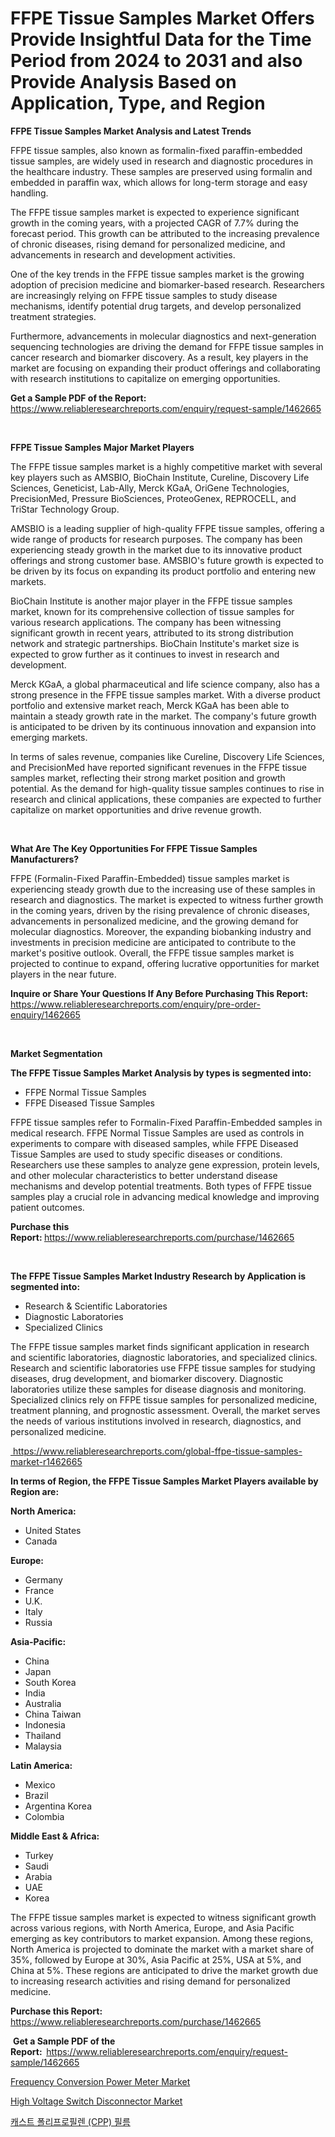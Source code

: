 <p><h1>FFPE Tissue Samples Market Offers Provide Insightful Data for the Time Period from 2024 to 2031 and also Provide Analysis Based on Application, Type, and Region</h1></p><p><strong>FFPE Tissue Samples Market Analysis and Latest Trends</strong></p>
<p><p>FFPE tissue samples, also known as formalin-fixed paraffin-embedded tissue samples, are widely used in research and diagnostic procedures in the healthcare industry. These samples are preserved using formalin and embedded in paraffin wax, which allows for long-term storage and easy handling.</p><p>The FFPE tissue samples market is expected to experience significant growth in the coming years, with a projected CAGR of 7.7% during the forecast period. This growth can be attributed to the increasing prevalence of chronic diseases, rising demand for personalized medicine, and advancements in research and development activities.</p><p>One of the key trends in the FFPE tissue samples market is the growing adoption of precision medicine and biomarker-based research. Researchers are increasingly relying on FFPE tissue samples to study disease mechanisms, identify potential drug targets, and develop personalized treatment strategies.</p><p>Furthermore, advancements in molecular diagnostics and next-generation sequencing technologies are driving the demand for FFPE tissue samples in cancer research and biomarker discovery. As a result, key players in the market are focusing on expanding their product offerings and collaborating with research institutions to capitalize on emerging opportunities.</p></p>
<p><strong>Get a Sample PDF of the Report:&nbsp;</strong> <a href="https://www.reliableresearchreports.com/enquiry/request-sample/1462665">https://www.reliableresearchreports.com/enquiry/request-sample/1462665</a></p>
<p>&nbsp;</p>
<p><strong>FFPE Tissue Samples Major Market Players</strong></p>
<p><p>The FFPE tissue samples market is a highly competitive market with several key players such as AMSBIO, BioChain Institute, Cureline, Discovery Life Sciences, Geneticist, Lab-Ally, Merck KGaA, OriGene Technologies, PrecisionMed, Pressure BioSciences, ProteoGenex, REPROCELL, and TriStar Technology Group.</p><p>AMSBIO is a leading supplier of high-quality FFPE tissue samples, offering a wide range of products for research purposes. The company has been experiencing steady growth in the market due to its innovative product offerings and strong customer base. AMSBIO's future growth is expected to be driven by its focus on expanding its product portfolio and entering new markets.</p><p>BioChain Institute is another major player in the FFPE tissue samples market, known for its comprehensive collection of tissue samples for various research applications. The company has been witnessing significant growth in recent years, attributed to its strong distribution network and strategic partnerships. BioChain Institute's market size is expected to grow further as it continues to invest in research and development.</p><p>Merck KGaA, a global pharmaceutical and life science company, also has a strong presence in the FFPE tissue samples market. With a diverse product portfolio and extensive market reach, Merck KGaA has been able to maintain a steady growth rate in the market. The company's future growth is anticipated to be driven by its continuous innovation and expansion into emerging markets.</p><p>In terms of sales revenue, companies like Cureline, Discovery Life Sciences, and PrecisionMed have reported significant revenues in the FFPE tissue samples market, reflecting their strong market position and growth potential. As the demand for high-quality tissue samples continues to rise in research and clinical applications, these companies are expected to further capitalize on market opportunities and drive revenue growth.</p></p>
<p>&nbsp;</p>
<p><strong>What Are The Key Opportunities For FFPE Tissue Samples Manufacturers?</strong></p>
<p><p>FFPE (Formalin-Fixed Paraffin-Embedded) tissue samples market is experiencing steady growth due to the increasing use of these samples in research and diagnostics. The market is expected to witness further growth in the coming years, driven by the rising prevalence of chronic diseases, advancements in personalized medicine, and the growing demand for molecular diagnostics. Moreover, the expanding biobanking industry and investments in precision medicine are anticipated to contribute to the market's positive outlook. Overall, the FFPE tissue samples market is projected to continue to expand, offering lucrative opportunities for market players in the near future.</p></p>
<p><strong>Inquire or Share Your Questions If Any Before Purchasing This Report:</strong> <a href="https://www.reliableresearchreports.com/enquiry/pre-order-enquiry/1462665">https://www.reliableresearchreports.com/enquiry/pre-order-enquiry/1462665</a></p>
<p>&nbsp;</p>
<p><strong>Market Segmentation</strong></p>
<p><strong>The FFPE Tissue Samples Market Analysis by types is segmented into:</strong></p>
<p><ul><li>FFPE Normal Tissue Samples</li><li>FFPE Diseased Tissue Samples</li></ul></p>
<p><p>FFPE tissue samples refer to Formalin-Fixed Paraffin-Embedded samples in medical research. FFPE Normal Tissue Samples are used as controls in experiments to compare with diseased samples, while FFPE Diseased Tissue Samples are used to study specific diseases or conditions. Researchers use these samples to analyze gene expression, protein levels, and other molecular characteristics to better understand disease mechanisms and develop potential treatments. Both types of FFPE tissue samples play a crucial role in advancing medical knowledge and improving patient outcomes.</p></p>
<p><strong>Purchase this Report:&nbsp;</strong><a href="https://www.reliableresearchreports.com/purchase/1462665">https://www.reliableresearchreports.com/purchase/1462665</a></p>
<p>&nbsp;</p>
<p><strong>The FFPE Tissue Samples Market Industry Research by Application is segmented into:</strong></p>
<p><ul><li>Research & Scientific Laboratories</li><li>Diagnostic Laboratories</li><li>Specialized Clinics</li></ul></p>
<p><p>The FFPE tissue samples market finds significant application in research and scientific laboratories, diagnostic laboratories, and specialized clinics. Research and scientific laboratories use FFPE tissue samples for studying diseases, drug development, and biomarker discovery. Diagnostic laboratories utilize these samples for disease diagnosis and monitoring. Specialized clinics rely on FFPE tissue samples for personalized medicine, treatment planning, and prognostic assessment. Overall, the market serves the needs of various institutions involved in research, diagnostics, and personalized medicine.</p></p>
<p><a href="https://www.reliableresearchreports.com/global-ffpe-tissue-samples-market-r1462665">&nbsp;https://www.reliableresearchreports.com/global-ffpe-tissue-samples-market-r1462665</a></p>
<p><strong>In terms of Region, the FFPE Tissue Samples Market Players available by Region are:</strong></p>
<p>
    <p> <strong> North America: </strong>
        <ul>
            <li>United States</li>
            <li>Canada</li>
        </ul>
        </p> 
    <p> <strong> Europe: </strong>
        <ul>
            <li>Germany</li>
            <li>France</li>
            <li>U.K.</li>
            <li>Italy</li>
            <li>Russia</li>
        </ul>
        </p> 
    <p> <strong> Asia-Pacific: </strong>
        <ul>
            <li>China</li>
            <li>Japan</li>
            <li>South Korea</li>
            <li>India</li>
            <li>Australia</li>
            <li>China Taiwan</li>
            <li>Indonesia</li>
            <li>Thailand</li>
            <li>Malaysia</li>
        </ul>
        </p> 
    <p> <strong> Latin America: </strong>
        <ul>
            <li>Mexico</li>
            <li>Brazil</li>
            <li>Argentina Korea</li>
            <li>Colombia</li>
        </ul>
        </p> 
    <p> <strong> Middle East & Africa: </strong>
        <ul>
            <li>Turkey</li>
            <li>Saudi</li>
            <li>Arabia</li>
            <li>UAE</li>
            <li>Korea</li>
        </ul>
    </p>
    </p>
<p><p>The FFPE tissue samples market is expected to witness significant growth across various regions, with North America, Europe, and Asia Pacific emerging as key contributors to market expansion. Among these regions, North America is projected to dominate the market with a market share of 35%, followed by Europe at 30%, Asia Pacific at 25%, USA at 5%, and China at 5%. These regions are anticipated to drive the market growth due to increasing research activities and rising demand for personalized medicine.</p></p>
<p><strong>Purchase this Report: </strong><a href="https://www.reliableresearchreports.com/purchase/1462665">https://www.reliableresearchreports.com/purchase/1462665</a></p>
<p>&nbsp;<strong>Get a Sample PDF of the Report:&nbsp;&nbsp;</strong><a href="https://www.reliableresearchreports.com/enquiry/request-sample/1462665">https://www.reliableresearchreports.com/enquiry/request-sample/1462665</a></p>
<p><strong></strong></p>
<p><p><a href="https://github.com/nandosuryapratama/Market-Research-Report-List-1/blob/main/frequency-conversion-power-meter-market.md">Frequency Conversion Power Meter Market</a></p><p><a href="https://github.com/rionkhanvai01/Market-Research-Report-List-1/blob/main/high-voltage-switch-disconnector-market.md">High Voltage Switch Disconnector Market</a></p><p><a href="https://github.com/raap8632/Market-Research-Report-List-2/blob/main/7359598181444.md">캐스트 폴리프로필렌 (CPP) 필름</a></p></p>